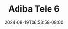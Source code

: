 --- 
title: "Adiba Tele 6"
description: "nonton   Adiba Tele 6 instagram full vidio terbaru"
date: 2024-08-19T06:53:58-08:00
file_code: "st44yueqn6ic"
draft: false
cover: "3aqp2c1gl9tj93kp.jpg"
tags: ["Adiba", "Tele", "bokep-indo", "bokep-viral", "bokep-ig"]
length: 101
fld_id: "1483867"
foldername: "Adiba"
categories: ["Adiba"]
views: 0
---